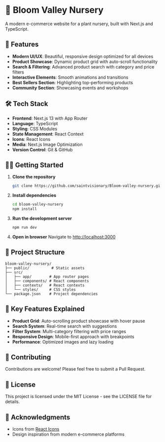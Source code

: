 # 🌿 Bloom Valley Nursery

A modern e-commerce website for a plant nursery, built with Next.js and TypeScript.

## 🚀 Features

- **Modern UI/UX**: Beautiful, responsive design optimized for all devices
- **Product Showcase**: Dynamic product grid with auto-scroll functionality
- **Search & Filtering**: Advanced product search with category and price filters
- **Interactive Elements**: Smooth animations and transitions
- **Best Sellers Section**: Highlighting top-performing products
- **Community Section**: Showcasing events and workshops

## 🛠️ Tech Stack

- **Frontend**: Next.js 13 with App Router
- **Language**: TypeScript
- **Styling**: CSS Modules
- **State Management**: React Context
- **Icons**: React Icons
- **Media**: Next.js Image Optimization
- **Version Control**: Git & GitHub

## 🏃‍♂️ Getting Started

1. **Clone the repository**
   ```bash
   git clone https://github.com/saintvisionary/Bloom-valley-nursery.git
   ```

2. **Install dependencies**
   ```bash
   cd bloom-valley-nursery
   npm install
   ```

3. **Run the development server**
   ```bash
   npm run dev
   ```

4. **Open in browser**
   Navigate to [http://localhost:3000](http://localhost:3000)

## 📁 Project Structure

```
bloom-valley-nursery/
├── public/          # Static assets
├── src/
│   ├── app/        # App router pages
│   ├── components/ # React components
│   ├── contexts/   # React contexts
│   └── styles/     # CSS styles
└── package.json    # Project dependencies
```

## 🌟 Key Features Explained

- **Product Grid**: Auto-scrolling product showcase with hover pause
- **Search System**: Real-time search with suggestions
- **Filter System**: Multi-category filtering with price ranges
- **Responsive Design**: Mobile-first approach with breakpoints
- **Performance**: Optimized images and lazy loading

## 🤝 Contributing

Contributions are welcome! Please feel free to submit a Pull Request.

## 📝 License

This project is licensed under the MIT License - see the LICENSE file for details.

## 🙏 Acknowledgments

- Icons from [React Icons](https://react-icons.github.io/react-icons/)
- Design inspiration from modern e-commerce platforms 